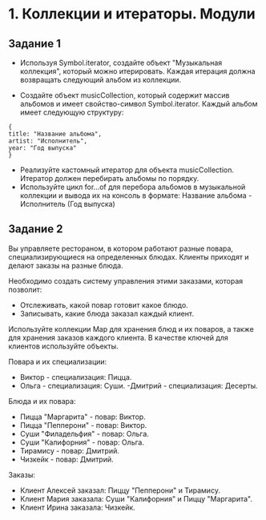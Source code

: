 # 1. Коллекции и итераторы. Модули

## Задание 1

- Используя Symbol.iterator, создайте объект "Музыкальная коллекция", который можно итерировать. Каждая итерация должна возвращать следующий альбом из коллекции.

- Создайте объект musicCollection, который содержит массив альбомов и имеет свойство-символ Symbol.iterator. Каждый альбом имеет следующую структуру:
```
{
title: "Название альбома",
artist: "Исполнитель",
year: "Год выпуска"
}
```
- Реализуйте кастомный итератор для объекта musicCollection. Итератор должен перебирать альбомы по порядку.
- Используйте цикл for...of для перебора альбомов в музыкальной коллекции и вывода их на консоль в формате: Название альбома - Исполнитель (Год выпуска)

## Задание 2
Вы управляете рестораном, в котором работают разные повара, специализирующиеся на определенных блюдах. Клиенты приходят и делают заказы на разные блюда.

Необходимо создать систему управления этими заказами, которая позволит:

- Отслеживать, какой повар готовит какое блюдо.
- Записывать, какие блюда заказал каждый клиент.

Используйте коллекции Map для хранения блюд и их поваров, а также для хранения заказов каждого клиента. В качестве ключей для клиентов используйте объекты.

Повара и их специализации:

- Виктор - специализация: Пицца.
- Ольга - специализация: Суши.
 -Дмитрий - специализация: Десерты.

Блюда и их повара:

- Пицца "Маргарита" - повар: Виктор.
- Пицца "Пепперони" - повар: Виктор.
- Суши "Филадельфия" - повар: Ольга.
- Суши "Калифорния" - повар: Ольга.
- Тирамису - повар: Дмитрий.
- Чизкейк - повар: Дмитрий.

Заказы:

- Клиент Алексей заказал: Пиццу "Пепперони" и Тирамису.
- Клиент Мария заказала: Суши "Калифорния" и Пиццу "Маргарита".
- Клиент Ирина заказала: Чизкейк.